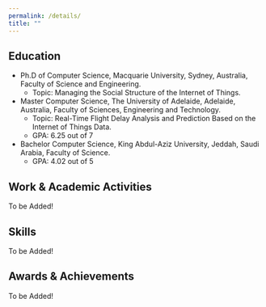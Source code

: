 ```yaml
---
permalink: /details/
title: ""
---
```

Education
-----------
- Ph.D of Computer Science, Macquarie University, Sydney, Australia, Faculty of Science and Engineering.
  - Topic: Managing the Social Structure of the Internet of Things.
- Master Computer Science, The University of Adelaide, Adelaide, Australia, Faculty of Sciences, Engineering and Technology.
  - Topic: Real-Time Flight Delay Analysis and Prediction Based on the Internet of Things Data.
  - GPA: 6.25 out of 7
- Bachelor Computer Science, King Abdul-Aziz University, Jeddah, Saudi Arabia, Faculty of Science.
  - GPA: 4.02 out of 5
    
Work & Academic Activities
---------------
To be Added!

Skills
---------------
To be Added!

Awards & Achievements
---------------
To be Added!
